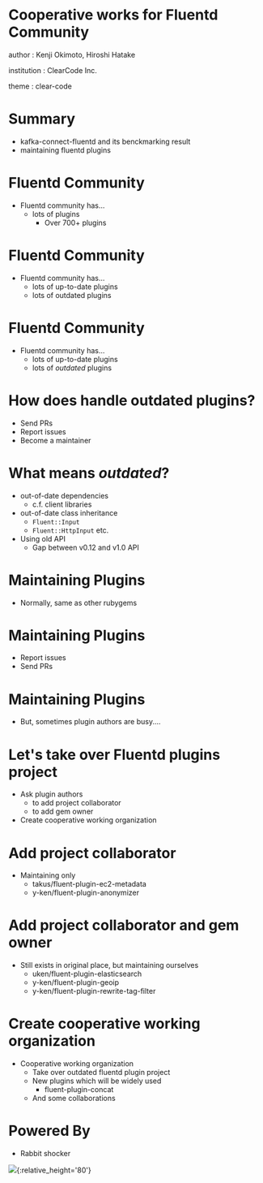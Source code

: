# Cooperative works for Fluentd Community

author
:   Kenji Okimoto, Hiroshi Hatake

institution
:   ClearCode Inc.

theme
:   clear-code

# Summary

* kafka-connect-fluentd and its benckmarking result
* maintaining fluentd plugins

# Fluentd Community

* Fluentd community has...
  * lots of plugins
    * Over 700+ plugins

# Fluentd Community

* Fluentd community has...
  * lots of up-to-date plugins
  * lots of outdated plugins

# Fluentd Community

* Fluentd community has...
  * lots of up-to-date plugins
  * lots of _outdated_ plugins

# How does handle outdated plugins?

* Send PRs
* Report issues
* Become a maintainer

# What means _outdated_?

* out-of-date dependencies
  * c.f. client libraries
* out-of-date class inheritance
  * `Fluent::Input`
  * `Fluent::HttpInput` etc.
* Using old API
  * Gap between v0.12 and v1.0 API

# Maintaining Plugins

* Normally, same as other rubygems

# Maintaining Plugins

* Report issues
* Send PRs

# Maintaining Plugins

* But, sometimes plugin authors are busy....

# Let's take over Fluentd plugins project

* Ask plugin authors
  * to add project collaborator
  * to add gem owner
* Create cooperative working organization

# Add project collaborator

* Maintaining only
  * takus/fluent-plugin-ec2-metadata
  * y-ken/fluent-plugin-anonymizer

# Add project collaborator and gem owner

* Still exists in original place, but maintaining ourselves
  * uken/fluent-plugin-elasticsearch
  * y-ken/fluent-plugin-geoip
  * y-ken/fluent-plugin-rewrite-tag-filter

# Create cooperative working organization

* Cooperative working organization
  * Take over outdated fluentd plugin project
  * New plugins which will be widely used
     * fluent-plugin-concat
  * And some collaborations

# Powered By

* Rabbit shocker

![](https://raw.github.com/rabbit-shocker/rabbit/master/sample/lavie.png){:relative_height='80'}
